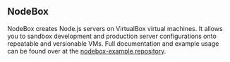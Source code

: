 ## NodeBox

NodeBox creates Node.js servers on VirtualBox virtual machines. It allows you to sandbox development and production server configurations onto repeatable and versionable VMs. Full documentation and example usage can be found over at the [nodebox-example repository](https://github.com/repeatingbeats/nodebox-example/).
